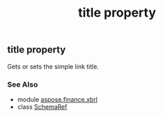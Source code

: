 ﻿---
title: title property
second_title: Aspose.Finance for Python via .NET API References
description: 
type: docs
weight: 220
url: /python-net/aspose.finance.xbrl/schemaref/title/
is_root: false
---

## title property


Gets or sets the simple link title.

### See Also
* module [aspose.finance.xbrl](../../)
* class [SchemaRef](/finance/python-net/aspose.finance.xbrl/schemaref)
